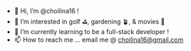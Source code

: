 - 👋 Hi, I’m @choilina16 !
- 👀 I’m interested in golf ⛳️, gardening 🪴, & movies 🍿 
- 🌱 I’m currently learning to be a full-stack developer ! 
- 📫 How to reach me ... email me @ choilina16@gmail.com 

<!---
choilina16/choilina16 is a ✨ special ✨ repository because its `README.md` (this file) appears on your GitHub profile.
You can click the Preview link to take a look at your changes.
--->
